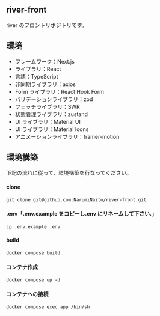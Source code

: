 ## river-front

river のフロントリポジトリです。

## 環境

- フレームワーク：Next.js
- ライブラリ：React
- 言語：TypeScript
- 非同期ライブラリ：axios
- Form ライブラリ：React Hook Form
- バリデーションライブラリ：zod
- フェッチライブラリ：SWR
- 状態管理ライブラリ：zustand
- UI ライブラリ：Material UI
- UI ライブラリ：Material Icons
- アニメーションライブラリ：framer-motion

## 環境構築

下記の流れに従って、環境構築を行なってください。

#### clone

```
git clone git@github.com:NarumiNaito/river-front.git
```

#### .env「.env.example をコピーし.env にリネームして下さい.」

```
cp .env.example .env
```

#### build

```
docker compose build
```

#### コンテナ作成

```
docker compose up -d
```

#### コンテナへの接続

```
docker compose exec app /bin/sh
```
